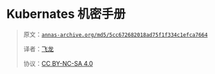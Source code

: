 # Kubernates 机密手册

> 原文：[`annas-archive.org/md5/5cc672682018ad75f1f334c1efca7664`](https://annas-archive.org/md5/5cc672682018ad75f1f334c1efca7664)
> 
> 译者：[飞龙](https://github.com/wizardforcel)
> 
> 协议：[CC BY-NC-SA 4.0](http://creativecommons.org/licenses/by-nc-sa/4.0/)